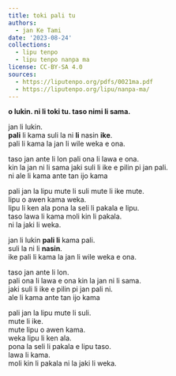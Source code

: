```yaml
---
title: toki pali tu
authors:
  - jan Ke Tami
date: '2023-08-24'
collections:
  - lipu tenpo
  - lipu tenpo nanpa ma
license: CC-BY-SA 4.0
sources:
  - https://liputenpo.org/pdfs/0021ma.pdf
  - https://liputenpo.org/lipu/nanpa-ma/
---
```


**o lukin. ni li toki tu. taso nimi li sama.**



jan li lukin.  
**pali** li kama suli la ni **li** nasin **ike**.  
pali li kama la jan li wile weka e ona.  

taso jan ante li lon pali ona li lawa e ona.  
kin la jan ni li sama jaki suli li ike e pilin
pi jan pali.  
ni ale li kama ante tan ijo kama

pali jan la lipu mute li suli mute li ike mute.  
lipu o awen kama weka.  
lipu li ken ala pona la seli li pakala e lipu.  
taso lawa li kama moli kin li pakala.  
ni la jaki li weka.



jan li lukin **pali li** kama pali.  
suli la ni li **nasin**.  
ike pali li kama la jan li wile weka e ona.

taso jan ante li lon.  
pali ona li lawa e ona kin la jan ni li sama.  
jaki suli li ike e pilin pi jan pali ni.  
ale li kama ante tan ijo kama

pali jan la lipu mute li suli.  
mute li ike.  
mute lipu o awen kama.  
weka lipu li ken ala.  
pona la seli li pakala e lipu taso.  
lawa li kama.  
moli kin li pakala ni la jaki li weka.